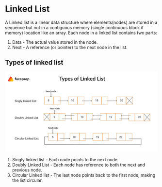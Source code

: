 # Linked List
A Linked list is a linear data structure where elements(nodes) are stored in a sequence but not in a contiguous memory (single continuous block if memory) location like an array. Each node in a linked list contains two parts:
1. Data -  The actual value stored in the node.
2. Next - A reference (or pointer) to the next node in the list.

## Types of linked list
![Types](linkedList.png)
1. Singly linked list - Each node points to the next node.
2. Doubly Linked List - Each node has reference to both the next and previous node.
3. Circular Linked list - The last node points back to the first node, making the list circular.